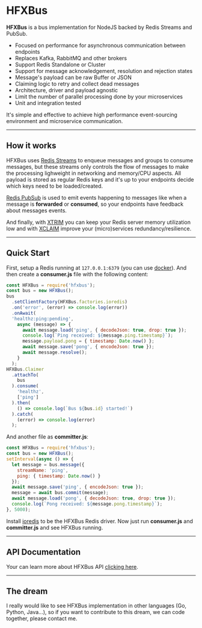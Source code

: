 # HFXBus

**HFXBus** is a bus implementation for NodeJS backed by Redis Streams and PubSub.

* Focused on performance for asynchronous communication between endpoints
* Replaces Kafka, RabbitMQ and other brokers
* Support Redis Standalone or Cluster
* Support for message acknowledgement, resolution and rejection states
* Message's payload can be raw Buffer or JSON
* Claiming logic to retry and collect dead messages
* Architecture, driver and payload agnostic
* Limit the number of parallel processing done by your microservices
* Unit and integration tested

It's simple and effective to achieve high performance event-sourcing environment and microservice communication.

----------------------

## How it works

HFXBus uses [Redis Streams](https://redis.io/topics/streams-intro) to enqueue messages and groups to consume messages, but these streams only controls the flow of messages to make the processing lighweight in networking and memory/CPU aspects. All payload is stored as regular Redis keys and it's up to your endpoints decide which keys need to be loaded/created.

[Redis PubSub](https://redis.io/topics/pubsub) is used to emit events happening to messages like when a message is **forwarded** or **consumed**, so your endpoints have feedback about messages events.

And finally, with [XTRIM](https://redis.io/commands/xtrim) you can keep your Redis server memory utilization low and with [XCLAIM](https://redis.io/commands/xclaim) improve your (micro)services redundancy/resilience.

----------------------

## Quick Start

First, setup a Redis running at `127.0.0.1:6379` (you can use [docker](https://hub.docker.com/_/redis)). And then create a **consumer.js** file with the following content:

```javascript
const HFXBus = require('hfxbus');
const bus = new HFXBus();
bus
  .setClientFactory(HFXBus.factories.ioredis)
  .on('error', (error) => console.log(error))
  .onAwait(
  'healthz:ping:pending',
    async (message) => {
      await message.load('ping', { decodeJson: true, drop: true });
      console.log(`Ping received: ${message.ping.timestamp}`);
      message.payload.pong = { timestamp: Date.now() };
      await message.save('pong', { encodeJson: true });
      await message.resolve();
    }
  );
HFXBus.Claimer
  .attachTo(
    bus
  ).consume(
    'healthz',
    ['ping']
  ).then(
    () => console.log(`Bus ${bus.id} started!`)
  ).catch(
    (error) => console.log(error)
  );
```

And another file as **committer.js**:

```javascript
const HFXBus = require('hfxbus');
const bus = new HFXBus();
setInterval(async () => {
  let message = bus.message({
    streamName: 'ping',
    ping: { timestamp: Date.now() }
  });
  await message.save('ping', { encodeJson: true });
  message = await bus.commit(message);
  await message.load('pong', { decodeJson: true, drop: true });
  console.log(`Pong received: ${message.pong.timestamp}`);
}, 5000);
```

Install [ioredis](https://github.com/luin/ioredis) to be the HFXBus Redis driver. Now just run **consumer.js** and **committer.js** and see HFXBus running.

----------------------

## API Documentation

Your can learn more about HFXBus API [clicking here](https://github.com/exocet-engineering/hfx-bus/blob/master/API.md).

----------------------

## The dream

I really would like to see HFXBus implementation in other languages (Go, Python, Java...), so if you want to contribute to this dream, we can code together, please contact me.
